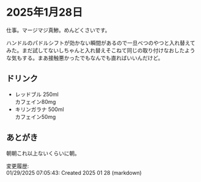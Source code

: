 # 2025年1月28日

仕事。マージマジ真鯵。めんどくさいです。

ハンドルのパドルシフトが効かない瞬間があるので一旦べつのやつと入れ替えてみた。まだ試してないしちゃんと入れ替えそこねて同じの取り付けなおしたような気もする。まあ接触悪かったでもなんでも直ればいいんだけど。

## ドリンク

- レッドブル 250ml  
カフェイン80mg
- キリンガラナ 500ml  
カフェイン50mg

## あとがき

朝朝これ以上ないくらいに朝。

変更履歴:  
01/29/2025 07:05:43: Created 2025 01 28 (markdown)  
